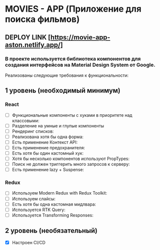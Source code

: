 # MOVIES - APP (Приложение для поиска фильмов)
## DEPLOY LINK [https://movie-app-aston.netlify.app/]
### В проекте используется библиотека компонентов для создания интерфейсов на Material Design System от Google.


Реализованы следующие требования к функциональности:

## 1 уровень (необходимый минимум)

### React

- [ ] Функциональные компоненты c хуками в приоритете над классовыми:
- [ ] Разделение на умные и глупые компоненты
- [ ] Рендеринг списков:
- [ ] Реализована хотя бы одна форма:
- [ ] Есть применение Контекст API:
- [ ] Есть применение предохранителя:
- [ ] Есть хотя бы один кастомный хук:
- [ ] Хотя бы несколько компонентов используют PropTypes:
- [ ] Поиск не должен триггерить много запросов к серверу:
- [ ] Есть применение lazy + Suspense:

### Redux

- [ ] Используем Modern Redux with Redux Toolkit:
- [ ] Используем слайсы:
- [ ] Есть хотя бы одна кастомная мидлвара:
- [ ] Используется RTK Query:
- [ ] Используется Transforming Responses:

## 2 уровень (необязательный)

- [x] Настроен CI/CD


